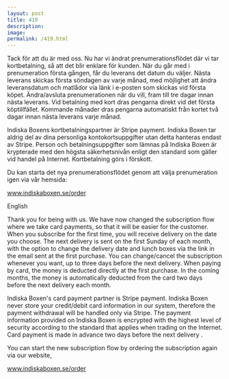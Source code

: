 ```yaml
---
layout: post
title: 419
description: 
image:
permalink: /419.html
---
```


Tack för att du är med oss. Nu har vi ändrat prenumerationsflödet där vi tar kortbetalning, så att det blir enklare för kunden. När du går med i prenumeration första gången, får du leverans det datum du väljer. Nästa leverans skickas första söndagen av varje månad, med möjlighet att ändra leveransdatum och matlådor via länk i e-posten som skickas vid första köpet. Ändra/avsluta prenumerationen när du vill, fram till tre dagar innan nästa leverans. Vid betalning med kort dras pengarna direkt vid det första köptillfället. Kommande månader dras pengarna automatiskt från kortet två dagar innan nästa leverans varje månad.

Indiska Boxens kortbetalningspartner är Stripe payment. Indiska Boxen tar aldrig del av dina personliga kontokortsuppgifter utan detta hanteras endast av Stripe. Person och betalningsuppgifter som lämnas på Indiska Boxen är krypterade med den högsta säkerhetsnivån enligt den standard som gäller vid handel på Internet. Kortbetalning görs i förskott.

Du kan starta det nya prenumerationsflödet genom att välja prenumeration igen via vår hemsida:

www.indiskaboxen.se/order

English

Thank you for being with us. We have now changed the subscription flow where we take card payments, so that it will be easier for the customer. When you subscribe for the first time, you will receive delivery on the date you choose. The next delivery is sent on the first Sunday of each month, with the option to change the delivery date and lunch boxes via the link in the email sent at the first purchase. You can change/cancel the subscription whenever you want, up to three days before the next delivery. When paying by card, the money is deducted directly at the first purchase. In the coming months, the money is automatically deducted from the card two days before the next delivery each month.

Indiska Boxen's card payment partner is Stripe payment. Indiska Boxen never store your credit/debit card information in our system, therefore the payment withdrawal will be handled only via Stripe. The payment information provided on Indiska Boxen is encrypted with the highest level of security according to the standard that applies when trading on the Internet. Card payment is made in advance two days before the next delivery .

You can start the new subscription flow by ordering the subscription again via our website,

www.indiskaboxen.se/order
